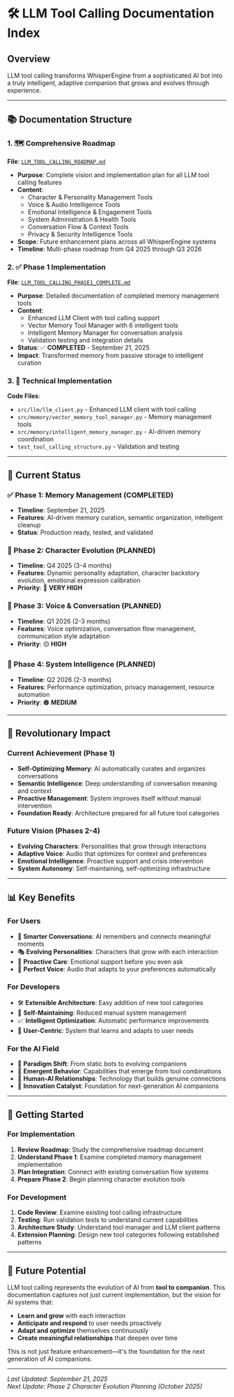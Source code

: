 # 🛠️ LLM Tool Calling Documentation Index

## Overview
LLM tool calling transforms WhisperEngine from a sophisticated AI bot into a truly intelligent, adaptive companion that grows and evolves through experience.

---

## 📚 Documentation Structure

### 1. 🗺️ **Comprehensive Roadmap** 
**File**: [`LLM_TOOL_CALLING_ROADMAP.md`](./LLM_TOOL_CALLING_ROADMAP.md)
- **Purpose**: Complete vision and implementation plan for all LLM tool calling features
- **Content**: 
  - Character & Personality Management Tools
  - Voice & Audio Intelligence Tools  
  - Emotional Intelligence & Engagement Tools
  - System Administration & Health Tools
  - Conversation Flow & Context Tools
  - Privacy & Security Intelligence Tools
- **Scope**: Future enhancement plans across all WhisperEngine systems
- **Timeline**: Multi-phase roadmap from Q4 2025 through Q3 2026

### 2. ✅ **Phase 1 Implementation** 
**File**: [`LLM_TOOL_CALLING_PHASE1_COMPLETE.md`](./LLM_TOOL_CALLING_PHASE1_COMPLETE.md)
- **Purpose**: Detailed documentation of completed memory management tools
- **Content**:
  - Enhanced LLM Client with tool calling support
  - Vector Memory Tool Manager with 6 intelligent tools
  - Intelligent Memory Manager for conversation analysis
  - Validation testing and integration details
- **Status**: ✅ **COMPLETED** - September 21, 2025
- **Impact**: Transformed memory from passive storage to intelligent curation

### 3. 🔧 **Technical Implementation**
**Code Files**:
- `src/llm/llm_client.py` - Enhanced LLM client with tool calling
- `src/memory/vector_memory_tool_manager.py` - Memory management tools
- `src/memory/intelligent_memory_manager.py` - AI-driven memory coordination
- `test_tool_calling_structure.py` - Validation and testing

---

## 🎯 Current Status

### ✅ Phase 1: Memory Management (COMPLETED)
- **Timeline**: September 21, 2025
- **Features**: AI-driven memory curation, semantic organization, intelligent cleanup
- **Status**: Production ready, tested, and validated

### 🔄 Phase 2: Character Evolution (PLANNED)
- **Timeline**: Q4 2025 (3-4 months)
- **Features**: Dynamic personality adaptation, character backstory evolution, emotional expression calibration
- **Priority**: 🔴 **VERY HIGH**

### 🔄 Phase 3: Voice & Conversation (PLANNED)  
- **Timeline**: Q1 2026 (2-3 months)
- **Features**: Voice optimization, conversation flow management, communication style adaptation
- **Priority**: 🟡 **HIGH**

### 🔄 Phase 4: System Intelligence (PLANNED)
- **Timeline**: Q2 2026 (2-3 months) 
- **Features**: Performance optimization, privacy management, resource automation
- **Priority**: 🟠 **MEDIUM**

---

## 🚀 Revolutionary Impact

### Current Achievement (Phase 1)
- **Self-Optimizing Memory**: AI automatically curates and organizes conversations
- **Semantic Intelligence**: Deep understanding of conversation meaning and context
- **Proactive Management**: System improves itself without manual intervention
- **Foundation Ready**: Architecture prepared for all future tool categories

### Future Vision (Phases 2-4)
- **Evolving Characters**: Personalities that grow through interactions
- **Adaptive Voice**: Audio that optimizes for context and preferences  
- **Emotional Intelligence**: Proactive support and crisis intervention
- **System Autonomy**: Self-maintaining, self-optimizing infrastructure

---

## 📊 Key Benefits

### For Users
- 🧠 **Smarter Conversations**: AI remembers and connects meaningful moments
- 🎭 **Evolving Personalities**: Characters that grow with each interaction
- 💝 **Proactive Care**: Emotional support before you even ask
- 🎵 **Perfect Voice**: Audio that adapts to your preferences automatically

### For Developers  
- 🛠️ **Extensible Architecture**: Easy addition of new tool categories
- 🔧 **Self-Maintaining**: Reduced manual system management
- 📈 **Intelligent Optimization**: Automatic performance improvements
- 🎯 **User-Centric**: System that learns and adapts to user needs

### For the AI Field
- 🚀 **Paradigm Shift**: From static bots to evolving companions
- 🧬 **Emergent Behavior**: Capabilities that emerge from tool combinations
- 🤝 **Human-AI Relationships**: Technology that builds genuine connections
- 🌟 **Innovation Catalyst**: Foundation for next-generation AI companions

---

## 📖 Getting Started

### For Implementation
1. **Review Roadmap**: Study the comprehensive roadmap document
2. **Understand Phase 1**: Examine completed memory management implementation
3. **Plan Integration**: Connect with existing conversation flow systems
4. **Prepare Phase 2**: Begin planning character evolution tools

### For Development
1. **Code Review**: Examine existing tool calling infrastructure
2. **Testing**: Run validation tests to understand current capabilities
3. **Architecture Study**: Understand tool manager and LLM client patterns
4. **Extension Planning**: Design new tool categories following established patterns

---

## 🔮 Future Potential

LLM tool calling represents the evolution of AI from **tool to companion**. This documentation captures not just current implementation, but the vision for AI systems that:

- **Learn and grow** with each interaction
- **Anticipate and respond** to user needs proactively  
- **Adapt and optimize** themselves continuously
- **Create meaningful relationships** that deepen over time

This is not just feature enhancement—it's the foundation for the next generation of AI companions.

---

*Last Updated: September 21, 2025*  
*Next Update: Phase 2 Character Evolution Planning (October 2025)*